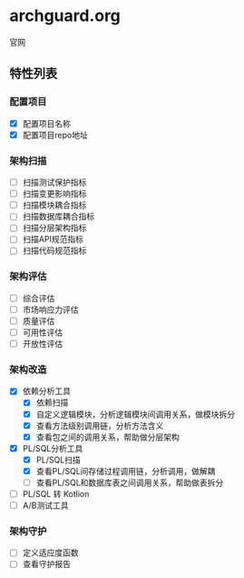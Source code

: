 # archguard.org
官网

## 特性列表
### 配置项目
- [x] 配置项目名称
- [x] 配置项目repo地址
### 架构扫描
- [ ] 扫描测试保护指标
- [ ] 扫描变更影响指标
- [ ] 扫描模块耦合指标
- [ ] 扫描数据库耦合指标
- [ ] 扫描分层架构指标
- [ ] 扫描API规范指标
- [ ] 扫描代码规范指标
### 架构评估
- [ ] 综合评估
- [ ] 市场响应力评估
- [ ] 质量评估
- [ ] 可用性评估
- [ ] 开放性评估
### 架构改造
- [x] 依赖分析工具
  - [x] 依赖扫描
  - [x] 自定义逻辑模块，分析逻辑模块间调用关系，做模块拆分
  - [x] 查看方法级别调用链，分析方法含义
  - [x] 查看包之间的调用关系，帮助做分层架构
- [x] PL/SQL分析工具
  - [x] PL/SQL扫描
  - [x] 查看PL/SQL间存储过程调用链，分析调用，做解耦
  - [ ] 查看PL/SQL和数据库表之间调用关系，帮助做表拆分
- [ ] PL/SQL 转 Kotlion
- [ ] A/B测试工具
### 架构守护
- [ ] 定义适应度函数
- [ ] 查看守护报告
